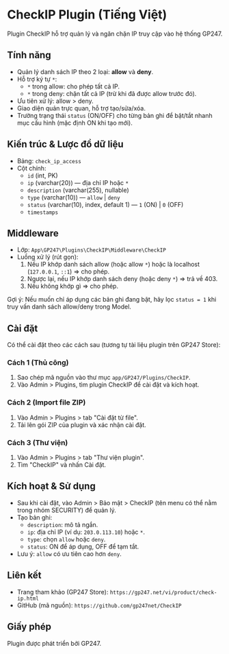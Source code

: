 # CheckIP Plugin (Tiếng Việt)

Plugin CheckIP hỗ trợ quản lý và ngăn chặn IP truy cập vào hệ thống GP247.

## Tính năng
- Quản lý danh sách IP theo 2 loại: **allow** và **deny**.
- Hỗ trợ ký tự `*`:
  - `*` trong allow: cho phép tất cả IP.
  - `*` trong deny: chặn tất cả IP (trừ khi đã được allow trước đó).
- Ưu tiên xử lý: allow > deny.
- Giao diện quản trực quan, hỗ trợ tạo/sửa/xóa.
- Trường trạng thái `status` (ON/OFF) cho từng bản ghi để bật/tắt nhanh mục cấu hình (mặc định ON khi tạo mới).

## Kiến trúc & Lược đồ dữ liệu
- Bảng: `check_ip_access`
- Cột chính:
  - `id` (int, PK)
  - `ip` (varchar(20)) — địa chỉ IP hoặc `*`
  - `description` (varchar(255), nullable)
  - `type` (varchar(10)) — `allow` | `deny`
  - `status` (varchar(10), index, default 1) — `1` (ON) | `0` (OFF)
  - `timestamps`

## Middleware
- Lớp: `App\GP247\Plugins\CheckIP\Middleware\CheckIP`
- Luồng xử lý (rút gọn):
  1. Nếu IP khớp danh sách allow (hoặc allow `*`) hoặc là localhost (`127.0.0.1`, `::1`) => cho phép.
  2. Ngược lại, nếu IP khớp danh sách deny (hoặc deny `*`) => trả về 403.
  3. Nếu không khớp gì => cho phép.

Gợi ý: Nếu muốn chỉ áp dụng các bản ghi đang bật, hãy lọc `status = 1` khi truy vấn danh sách allow/deny trong Model.

## Cài đặt
Có thể cài đặt theo các cách sau (tương tự tài liệu plugin trên GP247 Store):

### Cách 1 (Thủ công)
1. Sao chép mã nguồn vào thư mục `app/GP247/Plugins/CheckIP`.
2. Vào Admin > Plugins, tìm plugin CheckIP để cài đặt và kích hoạt.

### Cách 2 (Import file ZIP)
1. Vào Admin > Plugins > tab "Cài đặt từ file".
2. Tải lên gói ZIP của plugin và xác nhận cài đặt.

### Cách 3 (Thư viện)
1. Vào Admin > Plugins > tab "Thư viện plugin".
2. Tìm "CheckIP" và nhấn Cài đặt.

## Kích hoạt & Sử dụng
- Sau khi cài đặt, vào Admin > Bảo mật > CheckIP (tên menu có thể nằm trong nhóm SECURITY) để quản lý.
- Tạo bản ghi:
  - `description`: mô tả ngắn.
  - `ip`: địa chỉ IP (ví dụ: `203.0.113.10`) hoặc `*`.
  - `type`: chọn `allow` hoặc `deny`.
  - `status`: ON để áp dụng, OFF để tạm tắt.
- Lưu ý: `allow` có ưu tiên cao hơn `deny`.

## Liên kết
- Trang tham khảo (GP247 Store): `https://gp247.net/vi/product/check-ip.html`
- GitHub (mã nguồn): `https://github.com/gp247net/CheckIP`

## Giấy phép
Plugin được phát triển bởi GP247.